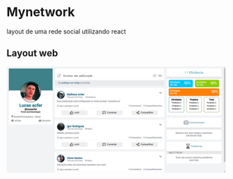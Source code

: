 # Mynetwork
layout de uma rede social utilizando react

## Layout web

![Web 1](https://github.com/acferlucas/Mynetwork/blob/master/src/assets/layout.png)
